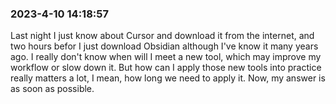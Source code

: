 ### 2023-4-10 14:18:57
Last night I just know about Cursor and download it from the internet, and two hours befor I just download Obsidian although I've know it many years ago.
I really don't know when will I meet a new tool, which may improve my workflow or slow down it.
But how can I apply those new tools into practice really matters a lot, I mean, how long we need to apply it. Now, my answer is as soon as possible.


